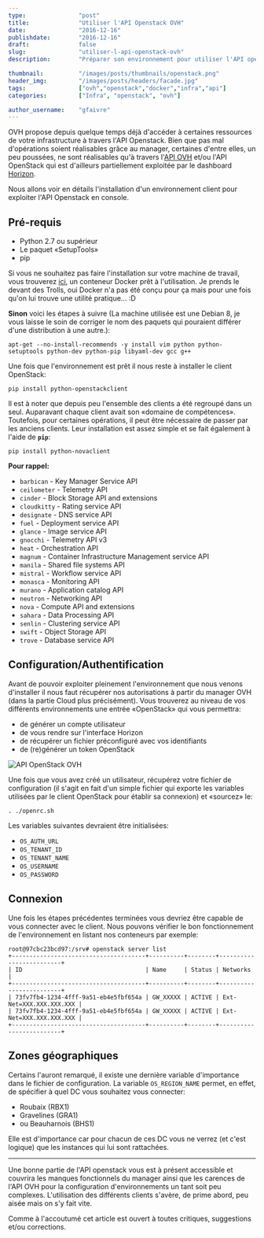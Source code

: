 ```yaml
---
type:               "post"
title:              "Utiliser l'API Openstack OVH"
date:               "2016-12-16"
publishdate:        "2016-12-16"
draft:              false
slug:               "utiliser-l-api-openstack-ovh"
description:        "Préparer son environnement pour utiliser l'API openstack d'OVH, pré-requis et installation du client"

thumbnail:          "/images/posts/thumbnails/openstack.png"
header_img:         "/images/posts/headers/facade.jpg"
tags:               ["ovh","openstack","docker","infra","api"]
categories:         ["Infra", "openstack", "ovh"]

author_username:    "gfaivre"
---
```


OVH propose depuis quelque temps déjà d'accéder à certaines ressources de votre infrastructure à travers l'API Openstack.
Bien que pas mal d'opérations soient réalisables grâce au manager, certaines d'entre elles, un peu poussées, ne sont réalisables qu'à travers l'[API OVH](https://api.ovh.com/) et/ou l'API OpenStack qui est d'ailleurs partiellement exploitée par le dashboard [Horizon](https://horizon.cloud.ovh.net/).

Nous allons voir en détails l'installation d'un environnement client pour exploiter l'API Openstack en console.

## Pré-requis

* Python 2.7 ou supérieur
* Le paquet «SetupTools»
* pip

Si vous ne souhaitez pas faire l'installation sur votre machine de travail, vous trouverez [ici](https://hub.docker.com/r/manala/openstack-api-client-debian/), un conteneur Docker prêt à l'utilisation.
Je prends le devant des Trolls, oui Docker n'a pas été conçu pour ça mais pour une fois qu'on lui trouve une utilité pratique... :D

**Sinon** voici les étapes à suivre (La machine utilisée est une Debian 8, je vous laisse le soin de corriger le nom des paquets qui pouraient différer d'une distribution à une autre.):

```
apt-get --no-install-recommends -y install vim python python-setuptools python-dev python-pip libyaml-dev gcc g++
```

Une fois que l'environnement est prêt il nous reste à installer le client OpenStack:

```
pip install python-openstackclient
```

Il est à noter que depuis peu l'ensemble des clients a été regroupé dans un seul. Auparavant chaque client avait son «domaine de compétences».
Toutefois, pour certaines opérations, il peut être nécessaire de passer par les anciens clients. Leur installation est assez simple et se fait également à l'aide de **`pip`**:

```
pip install python-novaclient
```

**Pour rappel:**

* `barbican` - Key Manager Service API
* `ceilometer` - Telemetry API
* `cinder` - Block Storage API and extensions
* `cloudkitty` - Rating service API
* `designate` - DNS service API
* `fuel` - Deployment service API
* `glance` - Image service API
* `gnocchi` - Telemetry API v3
* `heat` - Orchestration API
* `magnum` - Container Infrastructure Management service API
* `manila` - Shared file systems API
* `mistral` - Workflow service API
* `monasca` - Monitoring API
* `murano` - Application catalog API
* `neutron` - Networking API
* `nova` - Compute API and extensions
* `sahara` - Data Processing API
* `senlin` - Clustering service API
* `swift` - Object Storage API
* `trove` - Database service API

## Configuration/Authentification

Avant de pouvoir exploiter pleinement l'environnement que nous venons d'installer il nous faut récupérer nos autorisations à partir du manager OVH (dans la partie Cloud plus précisément).
Vous trouverez au niveau de vos différents environnements une entrée «OpenStack» qui vous permettra:

* de générer un compte utilisateur
* de vous rendre sur l'interface Horizon
* de récupérer un fichier préconfiguré avec vos identifiants
* de (re)générer un token OpenStack

<div class="text-center">
    <img src="/images/posts/2016/ovh-openstack/ovh-os.png" alt="API OpenStack OVH" />
</div>

Une fois que vous avez créé un utilisateur, récupérez votre fichier de configuration (il s'agit en fait d'un simple fichier qui exporte les variables utilisées par le client OpenStack pour établir sa connexion) et «sourcez» le:

```
. ./openrc.sh
```

Les variables suivantes devraient être initialisées:

* `OS_AUTH_URL`
* `OS_TENANT_ID`
* `OS_TENANT_NAME`
* `OS_USERNAME`
* `OS_PASSWORD`

## Connexion

Une fois les étapes précédentes terminées vous devriez être capable de vous connecter avec le client. Nous pouvons vérifier le bon fonctionnement de l'environnement en listant nos conteneurs par exemple:

```
root@97cbc23bcd97:/srv# openstack server list
+--------------------------------------+----------+--------+-------------------------+
| ID                                   | Name     | Status | Networks                |
+--------------------------------------+----------+--------+-------------------------+
| 73fv7fb4-1234-4fff-9a51-eb4e5fbf654a | GW_XXXXX | ACTIVE | Ext-Net=XXX.XXX.XXX.XXX |
| 73fv7fb4-1234-4fff-9a51-eb4e5fbf654a | GW_XXXXX | ACTIVE | Ext-Net=XXX.XXX.XXX.XXX |
+--------------------------------------+----------+--------+-------------------------+
```

## Zones géographiques

Certains l'auront remarqué, il existe une dernière variable d'importance dans le fichier de configuration. La variable `OS_REGION_NAME` permet, en effet, de spécifier à quel DC vous souhaitez vous connecter:

* Roubaix (RBX1)
* Gravelines (GRA1)
* ou Beauharnois (BHS1)

Elle est d'importance car pour chacun de ces DC vous ne verrez (et c'est logique) que les instances qui lui sont rattachées.

----
Une bonne partie de l'API openstack vous est à présent accessible et couvrira les manques fonctionnels du manager ainsi que les carences de l'API OVH pour la configuration d'environnements un tant soit peu complexes.
L'utilisation des différents clients s'avère, de prime abord, peu aisée mais on s'y fait vite.

Comme à l'accoutumé cet article est ouvert à toutes critiques, suggestions et/ou corrections.
